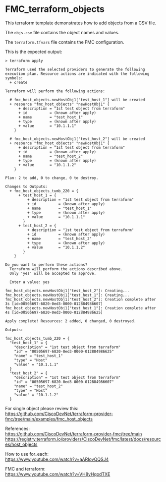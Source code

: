 # FMC_terraform_objects

This terraform template demonstrates how to add objects from a CSV file.

The ```objs.csv``` file contains the object names and values.

The ```terraform.tfvars``` file contains the FMC configuration. 

This is the expected output:

```
> terraform apply                 

Terraform used the selected providers to generate the following execution plan. Resource actions are indicated with the following symbols:
  + create

Terraform will perform the following actions:

  # fmc_host_objects.newHostObj1["test_host_1"] will be created
  + resource "fmc_host_objects" "newHostObj1" {
      + description = "1st test object from terraform"
      + id          = (known after apply)
      + name        = "test_host_1"
      + type        = (known after apply)
      + value       = "10.1.1.1"
    }

  # fmc_host_objects.newHostObj1["test_host_2"] will be created
  + resource "fmc_host_objects" "newHostObj1" {
      + description = "1st test object from terraform"
      + id          = (known after apply)
      + name        = "test_host_2"
      + type        = (known after apply)
      + value       = "10.1.1.2"
    }

Plan: 2 to add, 0 to change, 0 to destroy.

Changes to Outputs:
  + fmc_host_objects_tumb_220 = {
      + test_host_1 = {
          + description = "1st test object from terraform"
          + id          = (known after apply)
          + name        = "test_host_1"
          + type        = (known after apply)
          + value       = "10.1.1.1"
        }
      + test_host_2 = {
          + description = "1st test object from terraform"
          + id          = (known after apply)
          + name        = "test_host_2"
          + type        = (known after apply)
          + value       = "10.1.1.2"
        }
    }

Do you want to perform these actions?
  Terraform will perform the actions described above.
  Only 'yes' will be accepted to approve.

  Enter a value: yes

fmc_host_objects.newHostObj1["test_host_2"]: Creating...
fmc_host_objects.newHostObj1["test_host_1"]: Creating...
fmc_host_objects.newHostObj1["test_host_2"]: Creation complete after 3s [id=00505697-6820-0ed3-0000-012884986607]
fmc_host_objects.newHostObj1["test_host_1"]: Creation complete after 4s [id=00505697-6820-0ed3-0000-012884986625]

Apply complete! Resources: 2 added, 0 changed, 0 destroyed.

Outputs:

fmc_host_objects_tumb_220 = {
  "test_host_1" = {
    "description" = "1st test object from terraform"
    "id" = "00505697-6820-0ed3-0000-012884986625"
    "name" = "test_host_1"
    "type" = "Host"
    "value" = "10.1.1.1"
  }
  "test_host_2" = {
    "description" = "1st test object from terraform"
    "id" = "00505697-6820-0ed3-0000-012884986607"
    "name" = "test_host_2"
    "type" = "Host"
    "value" = "10.1.1.2"
  }
```

For single object please review this:  
https://github.com/CiscoDevNet/terraform-provider-fmc/tree/main/examples/fmc_host_objects  

References:  
https://github.com/CiscoDevNet/terraform-provider-fmc/tree/main  
https://registry.terraform.io/providers/CiscoDevNet/fmc/latest/docs/resources/host_objects  

How to use for_each:  
https://www.youtube.com/watch?v=aARIovQQSJ4  

FMC and terraform:  
https://www.youtube.com/watch?v=VH8vHqodTXE  

